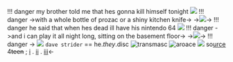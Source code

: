 !!! danger
    my brother told me that hes gonna kill himself tonight
![](https://media.discordapp.net/attachments/1114599623873548358/1134407754358980679/Picsart_23-07-28_09-51-18-275.png?width=732&height=451)
!!! danger
    ->with a whole bottle of prozac or a shiny kitchen knife->
->![](https://media.discordapp.net/attachments/1114599623873548358/1134408891493535795/Picsart_23-07-28_09-55-48-606.png?width=805&height=555)->
!!! danger
    he said that when hes dead ill have his nintendo 64
![](https://media.discordapp.net/attachments/1114599623873548358/1134409895186272289/Picsart_23-07-28_09-59-45-687.png?width=538&height=606)
!!! danger
    ->and i can play it all night long, sitting on the basement floor->
->![](https://media.discordapp.net/attachments/1114599623873548358/1134410875038597180/Picsart_23-07-28_10-03-39-174.png?width=451&height=351)->
!!! danger
-> ![](https://64.media.tumblr.com/fae6f15e0e8ee40aed883dd03672af2c/tumblr_inline_mincr41sZw1qz4rgp.png) `dave strider` == he.*they*.disc 
![transmasc](https://i.postimg.cc/hG2Vg52w/transmasculine-7-stripes-20-px.png) ![aroace](https://i.postimg.cc/c4z0k6GD/aroace-5-stripes-20-px.png) ![](https://64.media.tumblr.com/9126966e0d9978fa4df5b4b2fe50aa8c/4dea1a7e2c76cc46-b6/s75x75_c1/a9cb8990c1886989cf0bc3b47358747853a554fa.gifv) so[urce](https://www.homestuck.com/story/312)
4~~teen~~ ; [i](https://mspaintadventures.fandom.com/wiki/Dave_Strider) . [ii](https://youtu.be/KWAGN4vc3v0) . [iii](https://rentry.co/gamzsys)<-